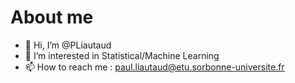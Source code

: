 # About me

- 👋 Hi, I’m @PLiautaud
- 👀 I’m interested in Statistical/Machine Learning
- 📫 How to reach me : paul.liautaud@etu.sorbonne-universite.fr

<!---
PLiautaud/PLiautaud is a ✨ special ✨ repository because its `README.md` (this file) appears on your GitHub profile.
You can click the Preview link to take a look at your changes.
--->
